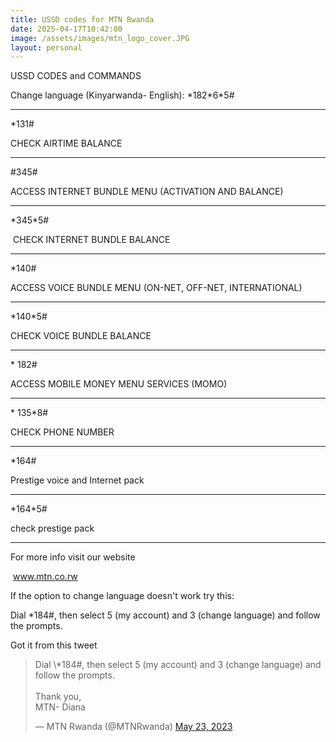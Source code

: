 ```yaml
---
title: USSD codes for MTN Rwanda
date: 2025-04-17T10:42:00
image: /assets/images/mtn_logo_cover.JPG
layout: personal
---
```

USSD CODES and COMMANDS

Change language (Kinyarwanda- English):
\*182\*6\*5# 

------------------------------------

\*131#

CHECK AIRTIME BALANCE

------------------------------------

#345#

ACCESS INTERNET BUNDLE MENU (ACTIVATION AND BALANCE)

------------------------------------

\*345\*5#

 CHECK INTERNET BUNDLE BALANCE

------------------------------------

\*140#

ACCESS VOICE BUNDLE MENU (ON-NET, OFF-NET, INTERNATIONAL)

------------------------------------

\*140\*5#

CHECK VOICE BUNDLE BALANCE

------------------------------------

\* 182#

ACCESS MOBILE MONEY MENU SERVICES (MOMO)

------------------------------------

\* 135\*8#

CHECK PHONE NUMBER

------------------------------------

\*164#

Prestige voice and Internet pack 

------------------------------------

\*164\*5#

check prestige pack

------------------------------------

For more info visit our website

 www.mtn.co.rw

If the option to change language doesn't work try this:

Dial \*184#, then select 5 (my account) and 3 (change language) and follow the prompts.

Got it from this tweet

<blockquote class="twitter-tweet" data-conversation="none"><p lang="en" dir="ltr">Dial \*184#, then select 5 (my account) and 3 (change language) and follow the prompts.<br><br>Thank you,<br>MTN- Diana</p>&mdash; MTN Rwanda (@MTNRwanda) <a href="https://twitter.com/MTNRwanda/status/1661092733488906259?ref_src=twsrc%5Etfw">May 23, 2023</a></blockquote> <script async src="https://platform.twitter.com/widgets.js" charset="utf-8"></script>
